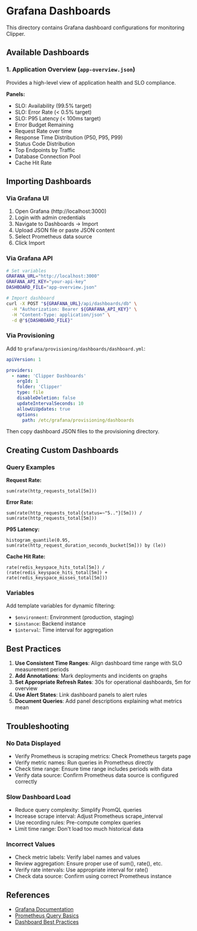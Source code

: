 # Grafana Dashboards

This directory contains Grafana dashboard configurations for monitoring Clipper.

## Available Dashboards

### 1. Application Overview (`app-overview.json`)

Provides a high-level view of application health and SLO compliance.

**Panels:**
- SLO: Availability (99.5% target)
- SLO: Error Rate (< 0.5% target)
- SLO: P95 Latency (< 100ms target)
- Error Budget Remaining
- Request Rate over time
- Response Time Distribution (P50, P95, P99)
- Status Code Distribution
- Top Endpoints by Traffic
- Database Connection Pool
- Cache Hit Rate

## Importing Dashboards

### Via Grafana UI

1. Open Grafana (http://localhost:3000)
2. Login with admin credentials
3. Navigate to Dashboards → Import
4. Upload JSON file or paste JSON content
5. Select Prometheus data source
6. Click Import

### Via Grafana API

```bash
# Set variables
GRAFANA_URL="http://localhost:3000"
GRAFANA_API_KEY="your-api-key"
DASHBOARD_FILE="app-overview.json"

# Import dashboard
curl -X POST "${GRAFANA_URL}/api/dashboards/db" \
  -H "Authorization: Bearer ${GRAFANA_API_KEY}" \
  -H "Content-Type: application/json" \
  -d @"${DASHBOARD_FILE}"
```

### Via Provisioning

Add to `grafana/provisioning/dashboards/dashboard.yml`:

```yaml
apiVersion: 1

providers:
  - name: 'Clipper Dashboards'
    orgId: 1
    folder: 'Clipper'
    type: file
    disableDeletion: false
    updateIntervalSeconds: 10
    allowUiUpdates: true
    options:
      path: /etc/grafana/provisioning/dashboards
```

Then copy dashboard JSON files to the provisioning directory.

## Creating Custom Dashboards

### Query Examples

**Request Rate:**
```promql
sum(rate(http_requests_total[5m]))
```

**Error Rate:**
```promql
sum(rate(http_requests_total{status=~"5.."}[5m])) / sum(rate(http_requests_total[5m]))
```

**P95 Latency:**
```promql
histogram_quantile(0.95, sum(rate(http_request_duration_seconds_bucket[5m])) by (le))
```

**Cache Hit Rate:**
```promql
rate(redis_keyspace_hits_total[5m]) / (rate(redis_keyspace_hits_total[5m]) + rate(redis_keyspace_misses_total[5m]))
```

### Variables

Add template variables for dynamic filtering:

- `$environment`: Environment (production, staging)
- `$instance`: Backend instance
- `$interval`: Time interval for aggregation

## Best Practices

1. **Use Consistent Time Ranges**: Align dashboard time range with SLO measurement periods
2. **Add Annotations**: Mark deployments and incidents on graphs
3. **Set Appropriate Refresh Rates**: 30s for operational dashboards, 5m for overview
4. **Use Alert States**: Link dashboard panels to alert rules
5. **Document Queries**: Add panel descriptions explaining what metrics mean

## Troubleshooting

### No Data Displayed

- Verify Prometheus is scraping metrics: Check Prometheus targets page
- Verify metric names: Run queries in Prometheus directly
- Check time range: Ensure time range includes periods with data
- Verify data source: Confirm Prometheus data source is configured correctly

### Slow Dashboard Load

- Reduce query complexity: Simplify PromQL queries
- Increase scrape interval: Adjust Prometheus scrape_interval
- Use recording rules: Pre-compute complex queries
- Limit time range: Don't load too much historical data

### Incorrect Values

- Check metric labels: Verify label names and values
- Review aggregation: Ensure proper use of sum(), rate(), etc.
- Verify rate intervals: Use appropriate interval for rate()
- Check data source: Confirm using correct Prometheus instance

## References

- [Grafana Documentation](https://grafana.com/docs/)
- [Prometheus Query Basics](https://prometheus.io/docs/prometheus/latest/querying/basics/)
- [Dashboard Best Practices](https://grafana.com/docs/grafana/latest/best-practices/)
